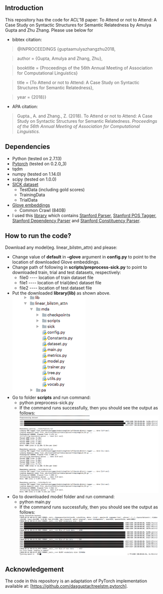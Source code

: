 ## Introduction
This repository has the code for ACL'18 paper: To Attend or not to Attend: A Case Study on Syntactic Structures for Semantic Relatedness by Amulya Gupta and Zhu Zhang.
Please use below for
* bibtex citation:
>@INPROCEEDINGS {guptaamulyazhangzhu2018,  

>author = {Gupta, Amulya and Zhang, Zhu},

>booktitle = {Proceedings of the 56th Annual Meeting of Association for Computational Linguistics}

>title  = {To Attend or not to Attend: A Case Study on Syntactic Structures for Semantic Relatedness},

>year   = {2018}}

* APA citation:
> Gupta., A. and Zhang., Z. (2018). To Attend or not to Attend: A Case Study on Syntactic Structures for Semantic Relatedness. *Proceedings of the 56th Annual Meeting of Association for Computational Linguistics.*

## Dependencies
* Python (tested on 2.7.13)
* [Pytorch](http://pytorch.org/) (tested on 0.2.0_3)
* tqdm
* numpy (tested on 1.14.0)
* scipy (tested on 1.0.0)
* [SICK dataset](http://alt.qcri.org/semeval2014/task1/index.php?id=data-and-tools)
	* TestData (including gold scores)
	* TrainingData
	* TrialData
* [Glove embeddings](https://nlp.stanford.edu/projects/glove/)
	* Common Crawl (840B)
* I used this [library](https://iastate.box.com/s/o1izis36zlfsxvu8tzw5ij745xwbrcu9) which contains [Stanford Parser](http://nlp.stanford.edu/software/lex-parser.shtml), [Stanford POS Tagger](http://nlp.stanford.edu/software/tagger.shtml), [Stanford Dependency Parser](http://nlp.stanford.edu/software/nndep.shtml) and [Stanford Constituency Parser](https://nlp.stanford.edu/software/srparser.html).

## How to run the code?
Download any model(eg. linear_bilstm_attn) and please:
* Change value of  **default** in **–glove** argument in **config.py** to point to the location of downloaded Glove embeddings.
* Change path of following in **scripts/preprocess-sick.py** to point to downloaded train, trial and test datasets, respectively:
	* file0 ---- location of train dataset file
	* file1 ---- location of trial(dev) dataset file
	* file2 ---- location of test dataset file
* Put the downloaded **library(lib)** as shown above.
![file_structure](./markup_imgs/file_structure.png)
* Go to folder **scripts** and run command:
	* python preprocess-sick.py
	* If the command runs successfully, then you should see the output as follows:
	  ![conf1](https://github.com/amulyahwr/acl2018/blob/master/markup_imgs/conf1.png)
* Go to downloaded model folder and run command:
	* python main.py
	* If the command runs successfully, then you should see the output as follows:
	  ![conf2](https://github.com/amulyahwr/acl2018/blob/master/markup_imgs/conf2.png)

## Acknowledgement
The code in this repository is an adaptation of PyTorch implementation available at: [https://github.com/dasguptar/treelstm.pytorch].
